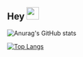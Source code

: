 ## Hey <img src="https://github.com/TheDudeThatCode/TheDudeThatCode/blob/master/Assets/Hi.gif" width="29px">
![Anurag's GitHub stats](https://github-readme-stats.vercel.app/api?username=vyaspriyal&show_icons=true&theme=onedark)


[![Top Langs](https://github-readme-stats.vercel.app/api/top-langs/?username=vyaspriyal)](https://github.com/anuraghazra/github-readme-stats)
